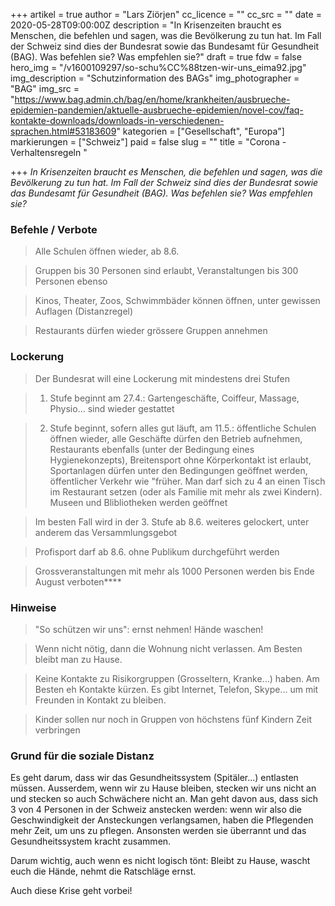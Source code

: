 +++
artikel = true
author = "Lars Ziörjen"
cc_licence = ""
cc_src = ""
date = 2020-05-28T09:00:00Z
description = "In Krisenzeiten braucht es Menschen, die befehlen und sagen, was die Bevölkerung zu tun hat. Im Fall der Schweiz sind dies der Bundesrat sowie das Bundesamt für Gesundheit (BAG). Was befehlen sie? Was empfehlen sie?"
draft = true
fdw = false
hero_img = "/v1600109297/so-schu%CC%88tzen-wir-uns_eima92.jpg"
img_description = "Schutzinformation des BAGs"
img_photographer = "BAG"
img_src = "https://www.bag.admin.ch/bag/en/home/krankheiten/ausbrueche-epidemien-pandemien/aktuelle-ausbrueche-epidemien/novel-cov/faq-kontakte-downloads/downloads-in-verschiedenen-sprachen.html#53183609"
kategorien = ["Gesellschaft", "Europa"]
markierungen = ["Schweiz"]
paid = false
slug = ""
title = "Corona - Verhaltensregeln "

+++
_In Krisenzeiten braucht es Menschen, die befehlen und sagen, was die Bevölkerung zu tun hat. Im Fall der Schweiz sind dies der Bundesrat sowie das Bundesamt für Gesundheit (BAG). Was befehlen sie? Was empfehlen sie?_

### **Befehle / Verbote**

> Alle Schulen öffnen wieder, ab 8.6.

> Gruppen bis 30 Personen sind erlaubt, Veranstaltungen bis 300 Personen ebenso

> Kinos, Theater, Zoos, Schwimmbäder können öffnen, unter gewissen Auflagen (Distanzregel)

> Restaurants dürfen wieder grössere Gruppen annehmen​

### **Lockerung**

> Der Bundesrat will eine Lockerung mit mindestens drei Stufen

> 1. Stufe beginnt am 27.4.: Gartengeschäfte, Coiffeur, Massage, Physio... sind wieder gestattet

> 2. Stufe beginnt, sofern alles gut läuft, am 11.5.: öffentliche Schulen öffnen wieder, alle Geschäfte dürfen den Betrieb aufnehmen, Restaurants ebenfalls (unter der Bedingung eines Hygienekonzepts), Breitensport ohne Körperkontakt ist erlaubt, Sportanlagen dürfen unter den Bedingungen geöffnet werden, öffentlicher Verkehr wie "früher. Man darf sich zu 4 an einen Tisch im Restaurant setzen (oder als Familie mit mehr als zwei Kindern). Museen und Blibliotheken werden geöffnet

> Im besten Fall wird in der 3. Stufe ab 8.6. weiteres gelockert, unter anderem das Versammlungsgebot

> Profisport darf ab 8.6. ohne Publikum durchgeführt werden

> Grossveranstaltungen mit mehr als 1000 Personen werden bis Ende August verboten**​**

### **Hinweise**

> "So schützen wir uns": ernst nehmen! Hände waschen!

> Wenn nicht nötig, dann die Wohnung nicht verlassen. Am Besten bleibt man zu Hause.

> Keine Kontakte zu Risikorgruppen (Grosseltern, Kranke...) haben. Am Besten eh Kontakte kürzen. Es gibt Internet, Telefon, Skype... um mit Freunden in Kontakt zu bleiben.

> Kinder sollen nur noch in Gruppen von höchstens fünf Kindern Zeit verbringen​

### **Grund für die soziale Distanz**

Es geht darum, dass wir das Gesundheitssystem (Spitäler...) entlasten müssen. Ausserdem, wenn wir zu Hause bleiben, stecken wir uns nicht an und stecken so auch Schwächere nicht an. Man geht davon aus, dass sich 3 von 4 Personen in der Schweiz anstecken werden: wenn wir also die Geschwindigkeit der Ansteckungen verlangsamen, haben die Pflegenden mehr Zeit, um uns zu pflegen. Ansonsten werden sie überrannt und das Gesundheitssystem kracht zusammen.

Darum wichtig, auch wenn es nicht logisch tönt: Bleibt zu Hause, wascht euch die Hände, nehmt die Ratschläge ernst.

  
Auch diese Krise geht vorbei!